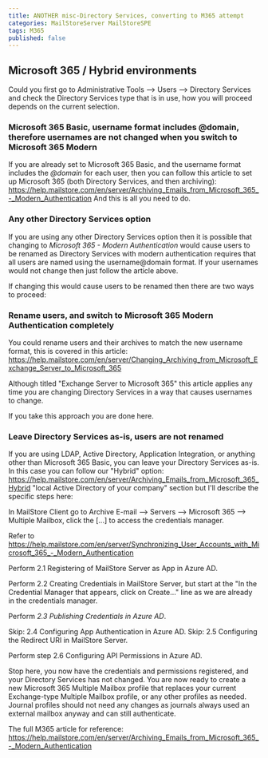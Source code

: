 ```yaml
---
title: ANOTHER misc-Directory Services, converting to M365 attempt
categories: MailStoreServer MailStoreSPE
tags: M365
published: false
--- 
```

## Microsoft 365 / Hybrid environments

Could you first go to Administrative Tools --> Users --> Directory Services and check the Directory Services type that is in use, how you will proceed depends on the current selection.

### Microsoft 365 Basic, username format includes @domain, therefore usernames are not changed when you switch to Microsoft 365 Modern

If you are already set to Microsoft 365 Basic, and the username format includes the *@domain* for each user, then you can follow this article to set up Microsoft 365 (both Directory Services, and then archiving):
<https://help.mailstore.com/en/server/Archiving_Emails_from_Microsoft_365_-_Modern_Authentication>
And this is all you need to do.

### Any other Directory Services option

If you are using any other Directory Services option then it is possible that changing to *Microsoft 365 - Modern Authentication* would cause users to be renamed as Directory Services with modern authentication requires that all users are named using the username@domain format. If your usernames would not change then just follow the article above.

If changing this would cause users to be renamed then there are two ways to proceed:

### Rename users, and switch to Microsoft 365 Modern Authentication completely

You could rename users and their archives to match the new username format, this is covered in this article: <https://help.mailstore.com/en/server/Changing_Archiving_from_Microsoft_Exchange_Server_to_Microsoft_365>

Although titled "Exchange Server to Microsoft 365" this article applies any time you are changing Directory Services in a way that causes usernames to change.

If you take this approach you are done here.

### Leave Directory Services as-is, users are not renamed

If you are using LDAP, Active Directory, Application Integration, or anything other than Microsoft 365 Basic, you can leave your Directory Services as-is. In this case you can follow our "Hybrid" option: <https://help.mailstore.com/en/server/Archiving_Emails_from_Microsoft_365_Hybrid> "local Active Directory of your company" section but I'll describe the specific steps here:

In MailStore Client go to Archive E-mail --> Servers --> Microsoft 365 --> Multiple Mailbox, click the [...] to access the credentials manager.

Refer to <https://help.mailstore.com/en/server/Synchronizing_User_Accounts_with_Microsoft_365_-_Modern_Authentication>

Perform 2.1 Registering of MailStore Server as App in Azure AD.

Perform 2.2 Creating Credentials in MailStore Server, but start at the "In the Credential Manager that appears, click on Create…" line as we are already in the credentials manager.

Perform *2.3 Publishing Credentials in Azure AD*.

Skip: 2.4 Configuring App Authentication in Azure AD.
Skip: 2.5 Configuring the Redirect URI in MailStore Server.

Perform step 2.6 Configuring API Permissions in Azure AD.

Stop here, you now have the credentials and permissions registered, and your Directory Services has not changed. You are now ready to create a new Microsoft 365 Multiple Mailbox profile that replaces your current Exchange-type Multiple Mailbox profile, or any other profiles as needed. Journal profiles should not need any changes as journals always used an external mailbox anyway and can still authenticate.

The full M365 article for reference: <https://help.mailstore.com/en/server/Archiving_Emails_from_Microsoft_365_-_Modern_Authentication>
